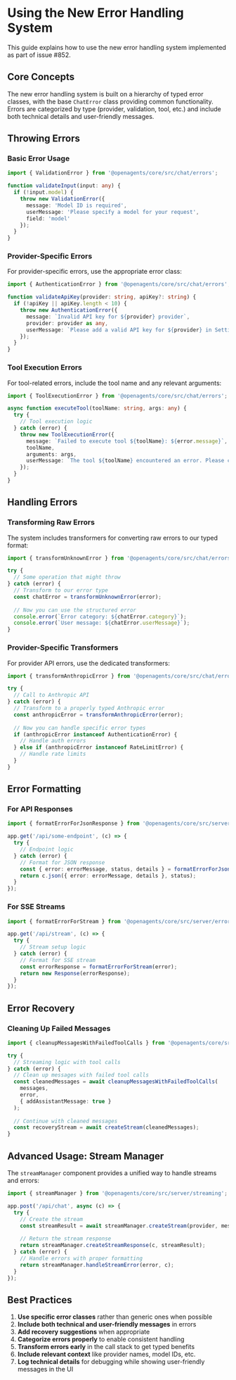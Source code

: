 # Using the New Error Handling System

This guide explains how to use the new error handling system implemented as part of issue #852.

## Core Concepts

The new error handling system is built on a hierarchy of typed error classes, with the base `ChatError` class providing common functionality. Errors are categorized by type (provider, validation, tool, etc.) and include both technical details and user-friendly messages.

## Throwing Errors

### Basic Error Usage

```typescript
import { ValidationError } from '@openagents/core/src/chat/errors';

function validateInput(input: any) {
  if (!input.model) {
    throw new ValidationError({
      message: 'Model ID is required',
      userMessage: 'Please specify a model for your request',
      field: 'model'
    });
  }
}
```

### Provider-Specific Errors

For provider-specific errors, use the appropriate error class:

```typescript
import { AuthenticationError } from '@openagents/core/src/chat/errors';

function validateApiKey(provider: string, apiKey?: string) {
  if (!apiKey || apiKey.length < 10) {
    throw new AuthenticationError({
      message: `Invalid API key for ${provider} provider`,
      provider: provider as any,
      userMessage: `Please add a valid API key for ${provider} in Settings`
    });
  }
}
```

### Tool Execution Errors

For tool-related errors, include the tool name and any relevant arguments:

```typescript
import { ToolExecutionError } from '@openagents/core/src/chat/errors';

async function executeTool(toolName: string, args: any) {
  try {
    // Tool execution logic
  } catch (error) {
    throw new ToolExecutionError({
      message: `Failed to execute tool ${toolName}: ${error.message}`,
      toolName,
      arguments: args,
      userMessage: `The tool ${toolName} encountered an error. Please check your input and try again.`
    });
  }
}
```

## Handling Errors

### Transforming Raw Errors

The system includes transformers for converting raw errors to our typed format:

```typescript
import { transformUnknownError } from '@openagents/core/src/chat/errors';

try {
  // Some operation that might throw
} catch (error) {
  // Transform to our error type
  const chatError = transformUnknownError(error);
  
  // Now you can use the structured error
  console.error(`Error category: ${chatError.category}`);
  console.error(`User message: ${chatError.userMessage}`);
}
```

### Provider-Specific Transformers

For provider API errors, use the dedicated transformers:

```typescript
import { transformAnthropicError } from '@openagents/core/src/chat/errors';

try {
  // Call to Anthropic API
} catch (error) {
  // Transform to a properly typed Anthropic error
  const anthropicError = transformAnthropicError(error);
  
  // Now you can handle specific error types
  if (anthropicError instanceof AuthenticationError) {
    // Handle auth errors
  } else if (anthropicError instanceof RateLimitError) {
    // Handle rate limits
  }
}
```

## Error Formatting

### For API Responses

```typescript
import { formatErrorForJsonResponse } from '@openagents/core/src/server/errors';

app.get('/api/some-endpoint', (c) => {
  try {
    // Endpoint logic
  } catch (error) {
    // Format for JSON response
    const { error: errorMessage, status, details } = formatErrorForJsonResponse(error);
    return c.json({ error: errorMessage, details }, status);
  }
});
```

### For SSE Streams

```typescript
import { formatErrorForStream } from '@openagents/core/src/server/errors';

app.get('/api/stream', (c) => {
  try {
    // Stream setup logic
  } catch (error) {
    // Format for SSE stream
    const errorResponse = formatErrorForStream(error);
    return new Response(errorResponse);
  }
});
```

## Error Recovery

### Cleaning Up Failed Messages

```typescript
import { cleanupMessagesWithFailedToolCalls } from '@openagents/core/src/server/errors';

try {
  // Streaming logic with tool calls
} catch (error) {
  // Clean up messages with failed tool calls
  const cleanedMessages = await cleanupMessagesWithFailedToolCalls(
    messages,
    error,
    { addAssistantMessage: true }
  );
  
  // Continue with cleaned messages
  const recoveryStream = await createStream(cleanedMessages);
}
```

## Advanced Usage: Stream Manager

The `streamManager` component provides a unified way to handle streams and errors:

```typescript
import { streamManager } from '@openagents/core/src/server/streaming';

app.post('/api/chat', async (c) => {
  try {
    // Create the stream
    const streamResult = await streamManager.createStream(provider, messages, options);
    
    // Return the stream response
    return streamManager.createStreamResponse(c, streamResult);
  } catch (error) {
    // Handle errors with proper formatting
    return streamManager.handleStreamError(error, c);
  }
});
```

## Best Practices

1. **Use specific error classes** rather than generic ones when possible
2. **Include both technical and user-friendly messages** in errors
3. **Add recovery suggestions** when appropriate
4. **Categorize errors properly** to enable consistent handling
5. **Transform errors early** in the call stack to get typed benefits
6. **Include relevant context** like provider names, model IDs, etc.
7. **Log technical details** for debugging while showing user-friendly messages in the UI